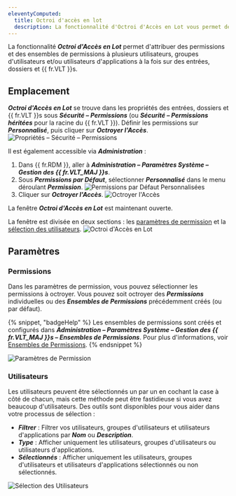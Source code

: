 ```yaml
---
eleventyComputed:
  title: Octroi d'accès en lot
  description: La fonctionnalité d'Octroi d'Accès en Lot vous permet de définir des permissions et des ensembles de permissions pour plusieurs utilisateurs, groupes d'utilisateurs et/ou utilisateurs d'applications à la fois sur des entrées, dossiers et {{ fr.VLT }}s.
---
```

La fonctionnalité ***Octroi d'Accès en Lot*** permet d'attribuer des permissions et des ensembles de permissions à plusieurs utilisateurs, groupes d'utilisateurs et/ou utilisateurs d'applications à la fois sur des entrées, dossiers et {{ fr.VLT }}s.

## Emplacement
***Octroi d'Accès en Lot*** se trouve dans les propriétés des entrées, dossiers et {{ fr.VLT }}s sous ***Sécurité – Permissions*** (ou ***Sécurité – Permissions héritées*** pour la racine du {{ fr.VLT }}). Définir les permissions sur ***Personnalisé***, puis cliquer sur ***Octroyer l'Accès***.
![Propriétés – Sécurité – Permissions](https://cdnweb.devolutions.net/docs/docs_en_rdm_windows_RDMWin2185.png)

Il est également accessible via ***Administration*** :
1. Dans {{ fr.RDM }}, aller à ***Administration – Paramètres Système – Gestion des {{ fr.VLT_MAJ }}s***.
1. Sous ***Permissions par Défaut***, sélectionner ***Personnalisé*** dans le menu déroulant ***Permission***.
![Permissions par Défaut Personnalisées](https://cdnweb.devolutions.net/docs/docs_en_rdm_windows_RDMWin2186.png)
1. Cliquer sur ***Octroyer l'Accès***.
![Octroyer l'Accès](https://cdnweb.devolutions.net/docs/docs_en_rdm_windows_RDMWin2187.png)

La fenêtre ***Octroi d'Accès en Lot*** est maintenant ouverte.

La fenêtre est divisée en deux sections : les [paramètres de permission](#permissions) et la [sélection des utilisateurs](#users).
![Octroi d'Accès en Lot](https://cdnweb.devolutions.net/docs/docs_en_rdm_windows_RDMWin2188.png)

## Paramètres

### Permissions
Dans les paramètres de permission, vous pouvez sélectionner les permissions à octroyer. Vous pouvez soit octroyer des ***Permissions*** individuelles ou des ***Ensembles de Permissions*** précédemment créés (ou par défaut).

{% snippet, "badgeHelp" %}
Les ensembles de permissions sont créés et configurés dans ***Administration – Paramètres Système – Gestion des {{ fr.VLT_MAJ }}s – Ensembles de Permissions***. Pour plus d'informations, voir [Ensembles de Permissions](/rdm/windows/commands/administration/settings/system-settings/vault-management/permission-sets/).
{% endsnippet %}

![Paramètres de Permission](https://cdnweb.devolutions.net/docs/docs_en_rdm_windows_RDMWin2189.png)

### Utilisateurs
Les utilisateurs peuvent être sélectionnés un par un en cochant la case à côté de chacun, mais cette méthode peut être fastidieuse si vous avez beaucoup d'utilisateurs. Des outils sont disponibles pour vous aider dans votre processus de sélection :
* ***Filtrer*** : Filtrer vos utilisateurs, groupes d'utilisateurs et utilisateurs d'applications par ***Nom*** ou ***Description***.
* ***Type*** : Afficher uniquement les utilisateurs, groupes d'utilisateurs ou utilisateurs d'applications.
* ***Sélectionnés*** : Afficher uniquement les utilisateurs, groupes d'utilisateurs et utilisateurs d'applications sélectionnés ou non sélectionnés.

![Sélection des Utilisateurs](https://cdnweb.devolutions.net/docs/docs_en_rdm_windows_RDMWin2190.png)
